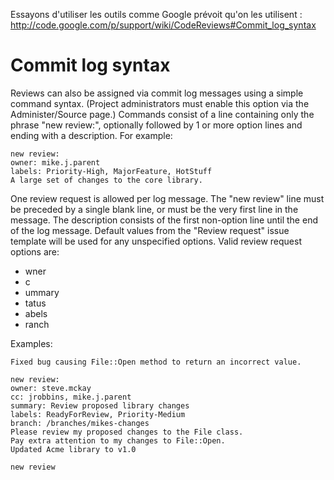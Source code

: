 Essayons d'utiliser les outils comme Google prévoit qu'on les utilisent :
http://code.google.com/p/support/wiki/CodeReviews#Commit_log_syntax

# Commit log syntax #

Reviews can also be assigned via commit log messages using a simple command syntax. (Project administrators must enable this option via the Administer/Source page.) Commands consist of a line containing only the phrase "new review:", optionally followed by 1 or more option lines and ending with a description. For example:
```
new review:
owner: mike.j.parent
labels: Priority-High, MajorFeature, HotStuff
A large set of changes to the core library.
```
One review request is allowed per log message. The "new review" line must be preceded by a single blank line, or must be the very first line in the message. The description consists of the first non-option line until the end of the log message. Default values from the "Review request" issue template will be used for any unspecified options. Valid review request options are:

  * wner
  * c
  * ummary
  * tatus
  * abels
  * ranch

Examples:

```
Fixed bug causing File::Open method to return an incorrect value.

new review:
owner: steve.mckay
cc: jrobbins, mike.j.parent
summary: Review proposed library changes
labels: ReadyForReview, Priority-Medium
branch: /branches/mikes-changes
Please review my proposed changes to the File class.
Pay extra attention to my changes to File::Open.
Updated Acme library to v1.0

new review
```